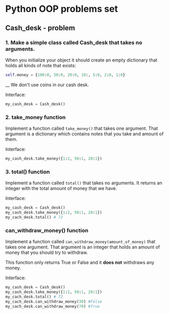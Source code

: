 # Python OOP problems set

## Cash_desk - problem

### 1. Make a simple class called Cash_desk that takes no arguments.

When you initialize your object it should create an empty dictionary that holds all kinds of note that exists: 
```python
self.money = {100:0, 50:0, 20:0, 10:, 5:0, 2:0, 1:0}
```
__ We don't use coins in our cash desk.

Interface:
```python
my_cash_desk = Cash_desk()
```

### 2. take_money function
Implement a function called ``take_money()`` that takes one argument. That argument is a dictionary which contains notes that you take and amount of them. 

Interface:
```python
my_cash_desk.take_money({1:2, 50:1, 20:1})
```

### 3. total() function
Implement a function called ``total()`` that takes no arguments. It returns an integer with the total amount of money that we have.

Interface:
```python
my_cash_desk = Cash_desk()
my_cash_desk.take_money({1:2, 50:1, 20:1})
my_cach_desk.total() # 72
```

### can_withdraw_money() function
Implement a function called ``can_withdraw_money(amount_of_money)`` that takes one argument. That argument is an integer that holds an amount of money that you should try to withdraw.

This function only returns True or False and it __does not__ withdraws any money.

Interface:
```python
my_cash_desk = Cash_desk()
my_cash_desk.take_money({1:2, 50:1, 20:1})
my_cach_desk.total() # 72
my_cach_desk.can_withdraw_money(30) #False
my_cach_desk.can_withdraw_money(70) #True
```

